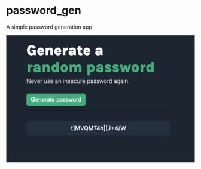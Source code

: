 # password_gen

A simple password generation app

![App screenshot](/images/screenshot.png?raw=true "App screenshot")
